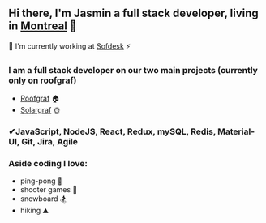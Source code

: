 ## Hi there, I'm Jasmin a full stack developer, living in [Montreal](https://www.google.ca/maps?q=,+Montreal,+QC,+,+ca) 👋
👻 I'm currently working at [Sofdesk](https://sofdesk.com/) ⚡

### I am a full stack developer on our two main projects (currently only on roofgraf)

- [Roofgraf](https://www.roofgraf.com/) 🏠
- [Solargraf](https://www.solargraf.com/) 🌞

### ✔JavaScript, NodeJS, React, Redux, mySQL, Redis, Material-UI, Git, Jira, Agile

### Aside coding I love:
- ping-pong 🏓
- shooter games 🔫
- snowboard 🏂
- hiking ⛰
<!--**CutiePi/CutiePi** is a ✨ _special_ ✨ repository because its `README.md` (this file) appears on your GitHub profile.

Here are some ideas to get you started:

- 🔭 I’m currently working on ...
- 🌱 I’m currently learning ...
- 👯 I’m looking to collaborate on ...
- 🤔 I’m looking for help with ...
- 💬 Ask me about ...
- 📫 How to reach me: ...
- 😄 Pronouns: ...
- ⚡ Fun fact: ...
-->
